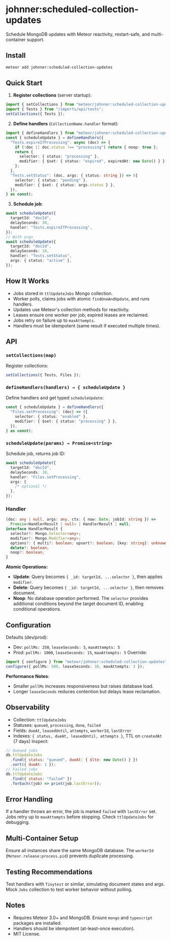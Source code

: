 # johnner:scheduled-collection-updates

Schedule MongoDB updates with Meteor reactivity, restart-safe, and multi-container support.

## Install

```bash
meteor add johnner:scheduled-collection-updates
```

## Quick Start

1. **Register collections** (server startup):

```ts
import { setCollections } from "meteor/johnner:scheduled-collection-updates";
import { Tests } from "/imports/api/tests";
setCollections({ Tests });
```

2. **Define handlers** (`CollectionName.handler` format):

```ts
import { defineHandlers } from "meteor/johnner:scheduled-collection-updates";
const { scheduleUpdate } = defineHandlers({
  "Tests.expireIfProcessing": async (doc) => {
    if (!doc || doc.status !== "processing") return { noop: true };
    return {
      selector: { status: "processing" },
      modifier: { $set: { status: "expired", expiredAt: new Date() } },
    };
  },
  "Tests.setStatus": (doc, args: { status: string }) => ({
    selector: { status: "pending" },
    modifier: { $set: { status: args.status } },
  }),
} as const);
```

3. **Schedule job**:

```ts
await scheduleUpdate({
  targetId: "docId",
  delaySeconds: 30,
  handler: "Tests.expireIfProcessing",
});
// With args
await scheduleUpdate({
  targetId: "docId",
  delaySeconds: 10,
  handler: "Tests.setStatus",
  args: { status: "active" },
});
```

## How It Works

- Jobs stored in `ttlUpdateJobs` Mongo collection.
- Worker polls, claims jobs with atomic `findOneAndUpdate`, and runs handlers.
- Updates use Meteor's collection methods for reactivity.
- Leases ensure one worker per job; expired leases are reclaimed.
- Jobs retry on failure up to `maxAttempts`.
- Handlers must be idempotent (same result if executed multiple times).

## API

### `setCollections(map)`

Register collections:

```ts
setCollections({ Tests, Files });
```

### `defineHandlers(handlers) → { scheduleUpdate }`

Define handlers and get typed `scheduleUpdate`:

```ts
const { scheduleUpdate } = defineHandlers({
  "Files.setProcessing": (doc) => ({
    selector: { status: "enabled" },
    modifier: { $set: { status: "processing" } },
  }),
} as const);
```

### `scheduleUpdate(params) → Promise<string>`

Schedule job, returns job ID:

```ts
await scheduleUpdate({
  targetId: "docId",
  delaySeconds: 10,
  handler: "Files.setProcessing",
  args: {
    /* optional */
  },
});
```

### Handler

```ts
(doc: any | null, args: any, ctx: { now: Date; jobId: string }) =>
  Promise<HandlerResult | null> | HandlerResult | null;
interface HandlerResult {
  selector?: Mongo.Selector<any>;
  modifier?: Mongo.Modifier<any>;
  options?: { multi?: boolean; upsert?: boolean; [key: string]: unknown };
  delete?: boolean;
  noop?: boolean;
}
```

**Atomic Operations:**

- **Update**: Query becomes `{ _id: targetId, ...selector }`, then applies `modifier`.
- **Delete**: Query becomes `{ _id: targetId, ...selector }`, then removes document.
- **Noop**: No database operation performed.
  The `selector` provides additional conditions beyond the target document ID, enabling conditional operations.

## Configuration

Defaults (dev/prod):

- Dev: `pollMs: 250`, `leaseSeconds: 5`, `maxAttempts: 5`
- Prod: `pollMs: 1000`, `leaseSeconds: 15`, `maxAttempts: 5`
  Override:

```ts
import { configure } from "meteor/johnner:scheduled-collection-updates";
configure({ pollMs: 500, leaseSeconds: 30, maxAttempts: 3 });
```

**Performance Notes**:

- Smaller `pollMs` increases responsiveness but raises database load.
- Longer `leaseSeconds` reduces contention but delays lease reclamation.

## Observability

- Collection: `ttlUpdateJobs`
- Statuses: `queued`, `processing`, `done`, `failed`
- Fields: `dueAt`, `leasedUntil`, `attempts`, `workerId`, `lastError`
- Indexes: `{ status, dueAt, leasedUntil, attempts }`, TTL on `createdAt` (7 days)
  Inspect:

```js
// Queued jobs
db.ttlUpdateJobs
  .find({ status: "queued", dueAt: { $lte: new Date() } })
  .sort({ dueAt: 1 });
// Failed jobs
db.ttlUpdateJobs
  .find({ status: "failed" })
  .forEach((job) => print(job.lastError));
```

## Error Handling

If a handler throws an error, the job is marked `failed` with `lastError` set. Jobs retry up to `maxAttempts` before stopping. Check `ttlUpdateJobs` for debugging.

## Multi-Container Setup

Ensure all instances share the same MongoDB database. The `workerId` (`Meteor.release:process.pid`) prevents duplicate processing.

## Testing Recommendations

Test handlers with `Tinytest` or similar, simulating document states and args. Mock `Jobs` collection to test worker behavior without polling.

## Notes

- Requires Meteor 3.0+ and MongoDB. Ensure `mongo` and `typescript` packages are installed.
- Handlers should be idempotent (at-least-once execution).
- MIT License.
